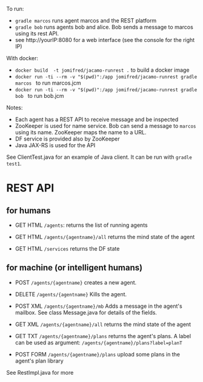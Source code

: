 To run:
* `gradle marcos` runs agent marcos and the REST platform
* `gradle bob` runs agents bob and alice. Bob sends a message to marcos using its rest API.
* see http://yourIP:8080 for a web interface (see the console for the right IP)

With docker:
* `docker build  -t jomifred/jacamo-runrest .` to build a docker image
* `docker run -ti --rm -v "$(pwd)":/app jomifred/jacamo-runrest gradle marcos ` to run marcos.jcm
* `docker run -ti --rm -v "$(pwd)":/app jomifred/jacamo-runrest gradle bob ` to run bob.jcm

Notes:
* Each agent has a REST API to receive message and be inspected
* ZooKeeper is used for name service. Bob can send a message to `marcos` using its name. ZooKeeper maps the name to a URL.
* DF service is provided also by ZooKeeper
* Java JAX-RS is used for the API

See ClientTest.java for an example of Java client. It can be run with `gradle test1`.

# REST API

## for humans

* GET HTML `/agents`:
    returns the list of running agents

* GET HTML `/agents/{agentname}/all`
    returns the mind state of the agent

* GET HTML `/services`
    returns the DF state

## for machine (or intelligent humans)

* POST `/agents/{agentname}`
    creates a new agent.

* DELETE `/agents/{agentname}`
    Kills the agent.

* POST XML `/agents/{agentname}/mb`
    Adds a message in the agent's mailbox. See class Message.java for details of the fields.

* GET XML `/agents/{agentname}/all`
    returns the mind state of the agent

* GET TXT `/agents/{agentname}/plans`
    returns the agent's plans. A label can be used as argument:
    `/agents/{agentname}/plans?label=planT`

* POST FORM `/agents/{agentname}/plans`
    upload some plans in the agent's plan library


See RestImpl.java for more
